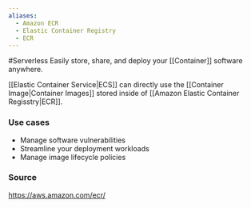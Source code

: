 ```yaml
---
aliases:
  - Amazon ECR
  - Elastic Container Registry
  - ECR
---
```

#Serverless 
Easily store, share, and deploy your [[Container]] software anywhere.

[[Elastic Container Service|ECS]] can directly use the [[Container Image|Container Images]] stored inside of [[Amazon Elastic Container Regisstry|ECR]].
### Use cases
* Manage software vulnerabilities
* Streamline your deployment workloads
* Manage image lifecycle policies
### Source
https://aws.amazon.com/ecr/